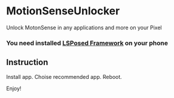 # MotionSenseUnlocker

Unlock MotonSense in any applications and more on your Pixel

<h3>You need installed <a href="https://github.com/LSPosed/LSPosed">LSPosed Framework</a> on your phone</h3>

<h2>Instruction</h2>
Install app. Choise recommended app. Reboot.

Enjoy!
